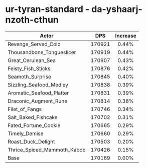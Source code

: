 # ur-tyran-standard - da-yshaarj-nzoth-cthun
| Actor | DPS | Increase |
|---|:---:|:---:|
|Revenge_Served_Cold|170921|0.44%|
|Thousandbone_Tongueslicer|170919|0.44%|
|Great_Cerulean_Sea|170907|0.43%|
|Feisty_Fish_Sticks|170876|0.42%|
|Seamoth_Surprise|170845|0.40%|
|Sizzling_Seafood_Medley|170838|0.39%|
|Aromatic_Seafood_Platter|170831|0.39%|
|Draconic_Augment_Rune|170814|0.38%|
|Filet_of_Fangs|170746|0.34%|
|Salt_Baked_Fishcake|170702|0.31%|
|Fated_Fortune_Cookie|170665|0.29%|
|Timely_Demise|170660|0.29%|
|Roast_Duck_Delight|170503|0.20%|
|Thrice_Spiced_Mammoth_Kabob|170426|0.15%|
|Base|170169|0.00%|
